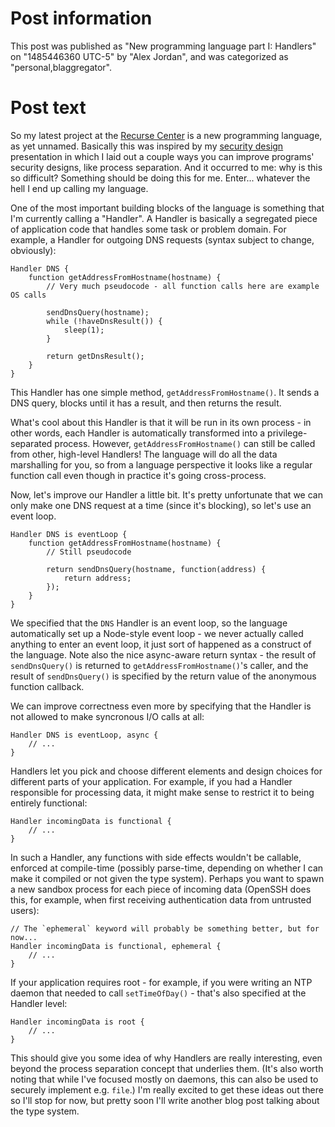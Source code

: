 # Post information

This post was published as "New programming language part I: Handlers" on "1485446360 UTC-5" by "Alex Jordan", and was categorized as "personal,blaggregator".

# Post text

So my latest project at the [Recurse Center][] is a new programming language, as yet unnamed. Basically this was inspired by my [security design][] presentation in which I laid out a couple ways you can improve programs' security designs, like process separation. And it occurred to me: why is this so difficult? Something should be doing this for me. Enter... whatever the hell I end up calling my language.

One of the most important building blocks of the language is something that I'm currently calling a "Handler". A Handler is basically a segregated piece of application code that handles some task or problem domain. For example, a Handler for outgoing DNS requests (syntax subject to change, obviously):

	Handler DNS {
		function getAddressFromHostname(hostname) {
			// Very much pseudocode - all function calls here are example OS calls

			sendDnsQuery(hostname);
			while (!haveDnsResult()) {
				sleep(1);
			}
			
			return getDnsResult();
		}
	}

This Handler has one simple method, `getAddressFromHostname()`. It sends a DNS query, blocks until it has a result, and then returns the result.

What's cool about this Handler is that it will be run in its own process - in other words, each Handler is automatically transformed into a privilege-separated process. However, `getAddressFromHostname()` can still be called from other, high-level Handlers! The language will do all the data marshalling for you, so from a language perspective it looks like a regular function call even though in practice it's going cross-process.

Now, let's improve our Handler a little bit. It's pretty unfortunate that we can only make one DNS request at a time (since it's blocking), so let's use an event loop.

	Handler DNS is eventLoop {
		function getAddressFromHostname(hostname) {
			// Still pseudocode

			return sendDnsQuery(hostname, function(address) {
				return address;
			});
		}
	}

We specified that the `DNS` Handler is an event loop, so the language automatically set up a Node-style event loop - we never actually called anything to enter an event loop, it just sort of happened as a construct of the language. Note also the nice async-aware return syntax - the result of `sendDnsQuery()` is returned to `getAddressFromHostname()`'s caller, and the result of `sendDnsQuery()` is specified by the return value of the anonymous function callback.

We can improve correctness even more by specifying that the Handler is not allowed to make syncronous I/O calls at all:

	Handler DNS is eventLoop, async {
		// ...
	}

Handlers let you pick and choose different elements and design choices for different parts of your application. For example, if you had a Handler responsible for processing data, it might make sense to restrict it to being entirely functional:

	Handler incomingData is functional {
		// ...
	}

In such a Handler, any functions with side effects wouldn't be callable, enforced at compile-time (possibly parse-time, depending on whether I can make it compiled or not given the type system). Perhaps you want to spawn a new sandbox process for each piece of incoming data (OpenSSH does this, for example, when first receiving authentication data from untrusted users):

	// The `ephemeral` keyword will probably be something better, but for now...
	Handler incomingData is functional, ephemeral {
		// ...
	}

If your application requires root - for example, if you were writing an NTP daemon that needed to call `setTimeOfDay()` - that's also specified at the Handler level:

	Handler incomingData is root {
		// ...
	}

This should give you some idea of why Handlers are really interesting, even beyond the process separation concept that underlies them. (It's also worth noting that while I've focused mostly on daemons, this can also be used to securely implement e.g. `file`.) I'm really excited to get these ideas out there so I'll stop for now, but pretty soon I'll write another blog post talking about the type system.

 [Recurse Center]: https://recurse.com
 [security design]: https://strugee.net/presentation-security-design
